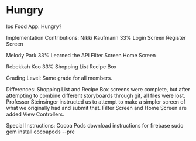 # Hungry
Ios Food App: Hungry? 


Implementation Contributions:
Nikki Kaufmann 33%
Login Screen
Register Screen

Melody Park 33%
Learned the API
Filter Screen
Home Screen

Rebekkah Koo 33%
Shopping List
Recipe Box

Grading Level: Same grade for all members.

Differences: Shopping List and Recipe Box screens were complete, but after attempting to combine different storyboards through git, all files were lost. Professor Steinsinger instructed us to attempt to make a simpler screen of what we originally had and submit that.
Filter Screen and Home Screen are added View Controllers.

Special Instructions:
Cocoa Pods download instructions for firebase
sudo gem install cocoapods --pre
